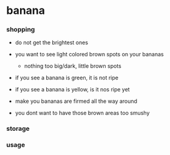 # banana

### shopping

- do not get the brightest ones

- you want to see light colored brown spots on your bananas
  - nothing too big/dark, little brown spots

- if you see a banana is green, it is not ripe
- if you see a banana is yellow, is it nos ripe yet

- make you bananas are firmed all the way around

- you dont want to have those brown areas too smushy

### storage

### usage

